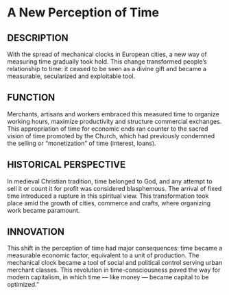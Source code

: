 # A New Perception of Time

## DESCRIPTION
With the spread of mechanical clocks in European cities, a new way of measuring time gradually took hold. This change transformed people’s relationship to time: it ceased to be seen as a divine gift and became a measurable, secularized and exploitable tool.

## FUNCTION
Merchants, artisans and workers embraced this measured time to organize working hours, maximize productivity and structure commercial exchanges. This appropriation of time for economic ends ran counter to the sacred vision of time promoted by the Church, which had previously condemned the selling or “monetization” of time (interest, loans).

## HISTORICAL PERSPECTIVE
In medieval Christian tradition, time belonged to God, and any attempt to sell it or count it for profit was considered blasphemous. The arrival of fixed time introduced a rupture in this spiritual view. This transformation took place amid the growth of cities, commerce and crafts, where organizing work became paramount.

## INNOVATION
This shift in the perception of time had major consequences: time became a measurable economic factor, equivalent to a unit of production. The mechanical clock became a tool of social and political control serving urban merchant classes. This revolution in time-consciousness paved the way for modern capitalism, in which time — like money — became capital to be optimized.”
